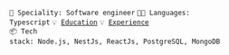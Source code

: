 <code>👷 Speciality: Software engineer</code>
<code>🧑‍💻 Languages: Typescript</code>
<code>💡 [Education](EDUCATION.md)</code>
<code>💡 [Experience](EXPERIENCE.md)</code><br>
<code>📦 Tech stack: Node.js, NestJs, ReactJs, PostgreSQL, MongoDB</code>
